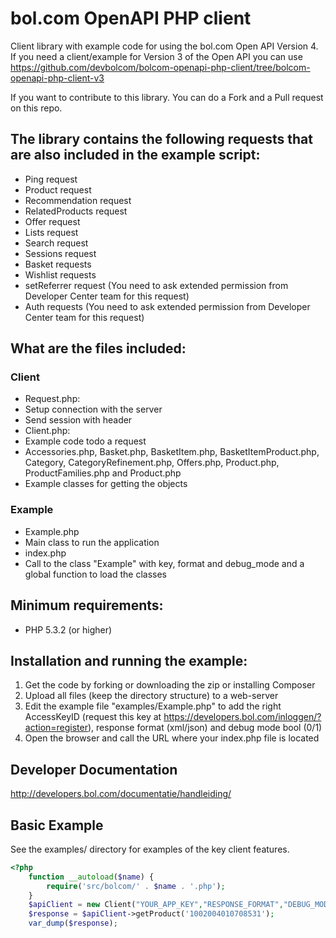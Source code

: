 # bol.com OpenAPI PHP client #

Client library with example code for using the bol.com Open API Version 4. If you need a client/example for Version 3 of the Open API you can use https://github.com/devbolcom/bolcom-openapi-php-client/tree/bolcom-openapi-php-client-v3

If you want to contribute to this library. You can do a Fork and a Pull request on this repo.

## The library contains the following requests that are also included in the example script: ##
- Ping request
- Product request
- Recommendation request
- RelatedProducts request
- Offer request
- Lists request
- Search request
- Sessions request
- Basket requests
- Wishlist requests
- setReferrer request (You need to ask extended permission from Developer Center team for this request)
- Auth requests (You need to ask extended permission from Developer Center team for this request)

## What are the files included: ##
### Client ###
- Request.php:
 - Setup connection with the server
 - Send session with header
- Client.php:
 - Example code todo a request
- Accessories.php, Basket.php, BasketItem.php, BasketItemProduct.php, Category, CategoryRefinement.php, Offers.php, Product.php, ProductFamilies.php and Product.php
 - Example classes for getting the objects

### Example ###
- Example.php
 - Main class to run the application
- index.php
 - Call to the class "Example" with key, format and debug_mode and a global function to load the classes

## Minimum requirements: ##
- PHP 5.3.2 (or higher)


## Installation and running the example: ##

1. Get the code by forking or downloading the zip or installing Composer
2. Upload all files (keep the directory structure) to a web-server
3. Edit the example file "examples/Example.php" to add the right AccessKeyID (request this key at https://developers.bol.com/inloggen/?action=register), response format (xml/json) and debug mode bool (0/1)
4. Open the browser and call the URL where your index.php file is located

## Developer Documentation ##
http://developers.bol.com/documentatie/handleiding/

## Basic Example ##
See the examples/ directory for examples of the key client features.
```PHP
<?php
	function __autoload($name) {
		require('src/bolcom/' . $name . '.php');
	}
	$apiClient = new Client("YOUR_APP_KEY","RESPONSE_FORMAT","DEBUG_MODE");
	$response = $apiClient->getProduct('1002004010708531');
	var_dump($response);
```
